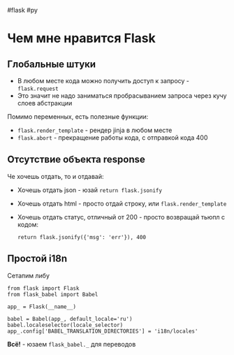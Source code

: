 #flask #py


# Чем мне нравится Flask

## Глобальные штуки

- В любом месте кода можно получить доступ к запросу - `flask.request`
- Это значит не надо заниматься пробрасыванием запроса через кучу слоев абстракции

Помимо переменных, есть полезные функции:

- `flask.render_template` - рендер jinja в любом месте
- `flask.abort` - прекращение работы кода, с отправкой кода 400

## Отсутствие объекта response

Че хочешь отдать, то и отдавай:

- Хочешь отдать json - юзай `return flask.jsonify`
- Хочешь отдать html - просто отдай строку, или `flask.render_template`
- Хочешь отдать статус, отличный от 200 - просто возвращай тьюпл с кодом:

  `return flask.jsonify({'msg': 'err'}), 400`

## Простой i18n

Сетапим либу

```
from flask import Flask
from flask_babel import Babel

app_ = Flask(__name__)

babel = Babel(app_, default_locale='ru')
babel.localeselector(locale_selector)
app_.config['BABEL_TRANSLATION_DIRECTORIES'] = 'i18n/locales'
```

**Всё!** - юзаем `flask_babel._` для переводов 